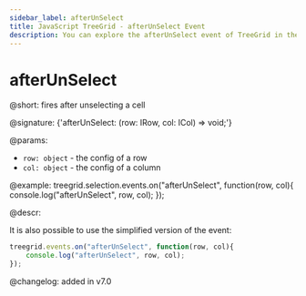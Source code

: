 ```yaml
---
sidebar_label: afterUnSelect
title: JavaScript TreeGrid - afterUnSelect Event 
description: You can explore the afterUnSelect event of TreeGrid in the documentation of the DHTMLX JavaScript UI library. Browse developer guides and API reference, try out code examples and live demos, and download a free 30-day evaluation version of DHTMLX Suite.
---
```


# afterUnSelect

@short: fires after unselecting a cell

@signature: {'afterUnSelect: (row: IRow, col: ICol) => void;'}

@params:
- `row: object` - the config of a row
- `col: object` - the config of a column

@example:
treegrid.selection.events.on("afterUnSelect", function(row, col){
    console.log("afterUnSelect", row, col); 
});

@descr:

It is also possible to use the simplified version of the event:

~~~js
treegrid.events.on("afterUnSelect", function(row, col){
    console.log("afterUnSelect", row, col); 
});
~~~

@changelog:
added in v7.0
